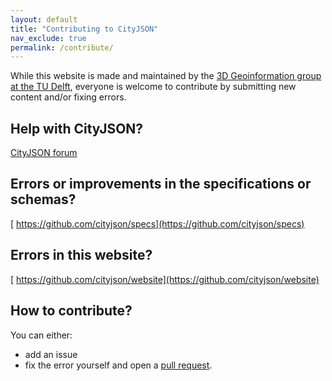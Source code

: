```yaml
---
layout: default
title: "Contributing to CityJSON"
nav_exclude: true
permalink: /contribute/
---
```


While this website is made and maintained by the [3D Geoinformation group at the TU Delft](https://3d.bk.tudelft.nl), everyone is welcome to contribute by submitting new content and/or fixing errors.

## Help with CityJSON?

[<i class="fas fa-external-link-alt"></i> CityJSON forum](https://github.com/cityjson/specs/discussions)


## Errors or improvements in the specifications or schemas?

[<i class="fas fa-external-link-alt"></i> https://github.com/cityjson/specs](https://github.com/cityjson/specs)


## Errors in this website?

[<i class="fas fa-external-link-alt"></i> https://github.com/cityjson/website](https://github.com/cityjson/website)


## How to contribute?

You can either:

  - add an issue
  - fix the error yourself and open a [pull request](https://help.github.com/articles/about-pull-requests/).

